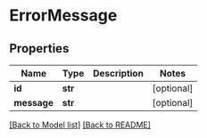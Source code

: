 # ErrorMessage


## Properties
Name | Type | Description | Notes
------------ | ------------- | ------------- | -------------
**id** | **str** |  | [optional] 
**message** | **str** |  | [optional] 

[[Back to Model list]](../../README.md#documentation-for-models)  [[Back to README]](../../README.md)


